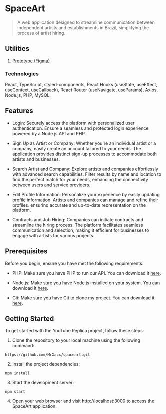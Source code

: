 # SpaceArt

> A web application designed to streamline communication between independent artists and establishments in Brazil, simplifying the process of artist hiring.

## Utilities

1. [Prototype (Figma)](https://www.figma.com/file/ooJe6DhkjUK768Z4EKt4r3/Project-Original?type=design&node-id=0-1&mode=design&t=0OsNcKq20uVtkK7c-0)

### Technologies

React, TypeScript, styled-components, React Hooks (useState, useEffect, useContext, useCallback), React Router (useNavigate, useParams), Axios, Node.js, PHP, MySQL.

## Features 

- Login: Securely access the platform with personalized user authentication. Ensure a seamless and protected login experience powered by a Node.js API and PHP.

- Sign Up as Artist or Company: Whether you're an individual artist or a company, easily create an account tailored to your needs. The application provides distinct sign-up processes to accommodate both artists and businesses.

- Search Artist and Company: Explore artists and companies effortlessly with advanced search capabilities. Filter results by name and location to find the perfect match for your needs, enhancing the connectivity between users and service providers.

- Edit Profile Information: Personalize your experience by easily updating profile information. Artists and companies can manage and refine their profiles, ensuring accurate and up-to-date representation on the platform.

- Contracts and Job Hiring: Companies can initiate contracts and streamline the hiring process. The platform facilitates seamless communication and selection, making it efficient for businesses to engage with artists for various projects.

## Prerequisites

Before you begin, ensure you have met the following requirements:

- PHP: Make sure you have PHP to run our API. You can download it [here](https://www.php.net/downloads.php).

- Node.js: Make sure you have Node.js installed on your system. You can download it [here](https://nodejs.org/).

- Git: Make sure you have Git to clone my project. You can download it [here](https://git-scm.com/).

## Getting Started

To get started with the YouTube Replica project, follow these steps:

1. Clone the repository to your local machine using the following command:

`https://github.com/MrXacx/spaceart.git`

2. Install the project dependencies:

`npm install`

3. Start the development server:

`npm start`

4. Open your web browser and visit http://localhost:3000 to access the SpaceArt application.


